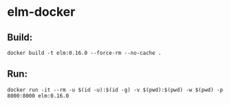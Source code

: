 # elm-docker
## Build:
```
docker build -t elm:0.16.0 --force-rm --no-cache .
```
## Run:
```
docker run -it --rm -u $(id -u):$(id -g) -v $(pwd):$(pwd) -w $(pwd) -p 8000:8000 elm:0.16.0
```
